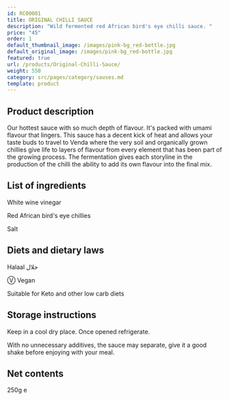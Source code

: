 ```yaml
---
id: RC00001
title: ORIGINAL CHILLI SAUCE
description: "Wild fermented red African bird's eye chilli sauce. "
price: "45"
order: 1
default_thumbnail_image: /images/pink-bg_red-bottle.jpg
default_original_image: /images/pink-bg_red-bottle.jpg
featured: true
url: /products/Original-Chilli-Sauce/
weight: 550
category: src/pages/category/sauses.md
template: product
---
```

## Product description

Our hottest sauce with so much depth of flavour. It's packed with umami flavour that lingers. This sauce has a decent kick of heat and allows your taste buds to travel to Venda where the very soil and organically grown chillies give life to layers of flavour from every element that has been part of the growing process. The fermentation gives each storyline in the production of the chilli the ability to add its own flavour into the final mix.

## List of ingredients

White wine vinegar

Red African bird's eye chillies

Salt

## Diets and dietary laws

Halaal حلال

Ⓥ Vegan

Suitable for Keto and other low carb diets

## Storage instructions

Keep in a cool dry place. Once opened refrigerate. 

With no unnecessary additives, the sauce may separate, give it a good shake before enjoying with your meal.

## Net contents

250g e
